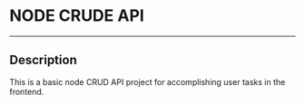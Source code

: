 # NODE CRUDE API

---

## Description

This is a basic node CRUD API project for accomplishing user tasks in the frontend.
